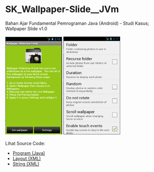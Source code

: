# SK_Wallpaper-Slide__JVm
Bahan Ajar Fundamental Pemrograman Java (Android) - Studi Kasus; Wallpaper Slide v1.0<br><br>
<img src="https://github.com/RizkyKhapidsyah/SK_Wallpaper-Slide__JVm/blob/main/WallpaperPortal/result/001.PNG" height=310px width=180px>
<img src="https://github.com/RizkyKhapidsyah/SK_Wallpaper-Slide__JVm/blob/main/WallpaperPortal/result/002.PNG" height=310px width=180px><br><br>
Lihat Source Code:<br>
- <a href="https://github.com/RizkyKhapidsyah/SK_Wallpaper-Slide__JVm/tree/main/WallpaperPortal/src/com/rk">Program (Java)</a><br>
- <a href="https://github.com/RizkyKhapidsyah/SK_Wallpaper-Slide__JVm/tree/main/WallpaperPortal/res/layout">Layout (XML)</a><br>
- <a href="https://github.com/RizkyKhapidsyah/SK_Wallpaper-Slide__JVm/blob/main/WallpaperPortal/res/values/strings.xml">String (XML)</a>
